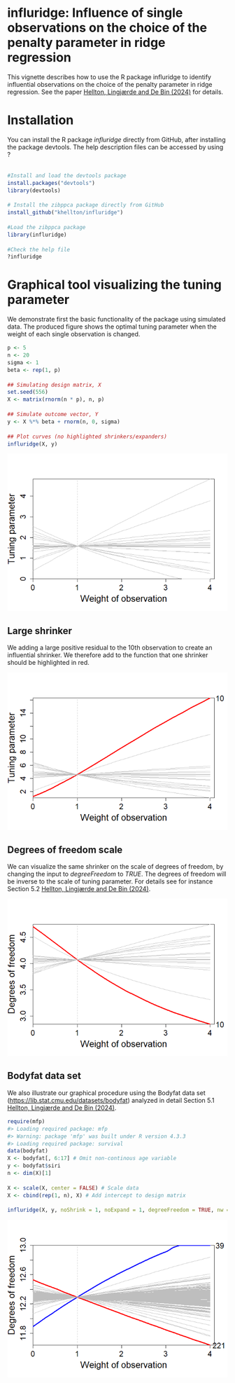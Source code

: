 
<!-- README.md is generated from README.Rmd. Please edit that file -->
<!-- usethis::use_readme_rmd() og så Ctlr + Shift + K -->

# influridge: Influence of single observations on the choice of the penalty parameter in ridge regression

This vignette describes how to use the R package influridge to identify
influential observations on the choice of the penalty parameter in ridge
regression. See the paper [Hellton, Lingjærde and De Bin
(2024)](https://www.tandfonline.com/doi/full/10.1080/00949655.2024.2440542)
for details.

# Installation

You can install the R package *influridge* directly from GitHub, after
installing the package devtools. The help description files can be
accessed by using ?

``` r

#Install and load the devtools package
install.packages("devtools")
library(devtools)

# Install the zibppca package directly from GitHub
install_github("khellton/influridge")

#Load the zibppca package
library(influridge)

#Check the help file
?influridge
```

# Graphical tool visualizing the tuning parameter

We demonstrate first the basic functionality of the package using
simulated data. The produced figure shows the optimal tuning parameter
when the weight of each single observation is changed.

``` r
p <- 5
n <- 20
sigma <- 1
beta <- rep(1, p)

## Simulating design matrix, X
set.seed(556)
X <- matrix(rnorm(n * p), n, p)

## Simulate outcome vector, Y
y <- X %*% beta + rnorm(n, 0, sigma)

## Plot curves (no highlighted shrinkers/expanders)
influridge(X, y)
```

![](README_files/figure-gfm/unnamed-chunk-2-1.png)<!-- -->

## Large shrinker

We adding a large positive residual to the 10th observation to create an
influential shrinker. We therefore add to the function that one shrinker
should be highlighted in red.

![](README_files/figure-gfm/unnamed-chunk-3-1.png)<!-- -->

## Degrees of freedom scale

We can visualize the same shrinker on the scale of degrees of freedom,
by changing the input to *degreeFreedom* to *TRUE*. The degrees of
freedom will be inverse to the scale of tuning parameter. For details
see for instance Section 5.2 [Hellton, Lingjærde and De Bin
(2024)](https://www.tandfonline.com/doi/full/10.1080/00949655.2024.2440542).

![](README_files/figure-gfm/unnamed-chunk-4-1.png)<!-- -->

## Bodyfat data set

We also illustrate our graphical procedure using the Bodyfat data set
(<https://lib.stat.cmu.edu/datasets/bodyfat>) analyzed in detail Section
5.1 [Hellton, Lingjærde and De Bin
(2024)](https://www.tandfonline.com/doi/full/10.1080/00949655.2024.2440542).

``` r
require(mfp)
#> Loading required package: mfp
#> Warning: package 'mfp' was built under R version 4.3.3
#> Loading required package: survival
data(bodyfat)
X <- bodyfat[, 6:17] # Omit non-continous age variable
y <- bodyfat$siri
n <- dim(X)[1]

X <- scale(X, center = FALSE) # Scale data
X <- cbind(rep(1, n), X) # Add intercept to design matrix

influridge(X, y, noShrink = 1, noExpand = 1, degreeFreedom = TRUE, nw = 30)
```

![](README_files/figure-gfm/unnamed-chunk-5-1.png)<!-- -->
